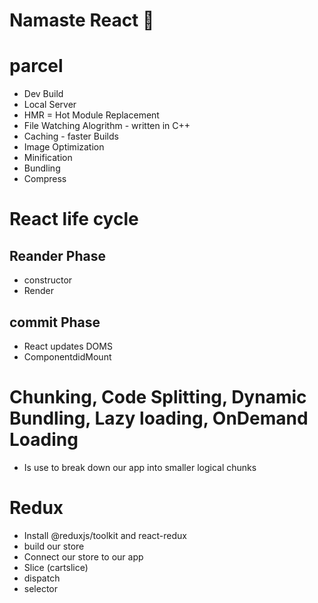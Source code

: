 # Namaste React 🚀

# parcel
- Dev Build
- Local Server
- HMR = Hot Module Replacement
- File Watching Alogrithm - written in C++
- Caching - faster Builds
- Image Optimization
- Minification
- Bundling
- Compress



# React life cycle

## Reander Phase
- constructor
- Render

## commit Phase
- React updates DOMS
- ComponentdidMount

# Chunking, Code Splitting, Dynamic Bundling, Lazy loading, OnDemand Loading
-   Is use to break down our app into smaller logical chunks


# Redux
- Install @reduxjs/toolkit and react-redux
- build our store
- Connect our store to our app
- Slice (cartslice)
- dispatch
- selector
